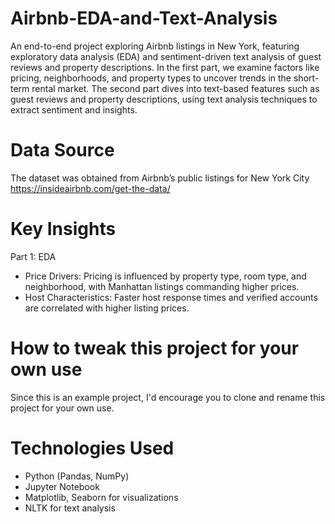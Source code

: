 # Airbnb-EDA-and-Text-Analysis
An end-to-end project exploring Airbnb listings in New York, featuring exploratory data analysis (EDA) and sentiment-driven text analysis of guest reviews and property descriptions.
In the first part, we examine factors like pricing, neighborhoods, and property types to uncover trends in the short-term rental market. The second part dives into text-based features such as guest reviews and property descriptions, using text analysis techniques to extract sentiment and insights.

# Data Source
The dataset was obtained from Airbnb’s public listings for New York City
https://insideairbnb.com/get-the-data/

# Key Insights
Part 1: EDA
* Price Drivers: Pricing is influenced by property type, room type, and neighborhood, with Manhattan listings commanding higher prices.
* Host Characteristics: Faster host response times and verified accounts are correlated with higher listing prices.

# How to tweak this project for your own use
Since this is an example project, I'd encourage you to clone and rename this project for your own use.

# Technologies Used
* Python (Pandas, NumPy)
* Jupyter Notebook
* Matplotlib, Seaborn for visualizations
* NLTK for text analysis
